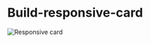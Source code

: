 # Build-responsive-card
![Responsive card]([my-image.jpg](https://raw.githubusercontent.com/nandhagopalperumal/Build-responsive-card/main/img/Responsive-card1.png))
